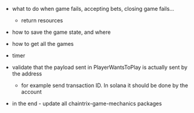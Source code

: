 - what to do when game fails, accepting bets, closing game fails...
    - return resources

- how to save the game state, and where

- how to get all the games

- timer

- validate that the payload sent in PlayerWantsToPlay is actually sent by the address
  - for example send transaction ID. In solana it should be done by the account 

- in the end - update all chaintrix-game-mechanics packages
